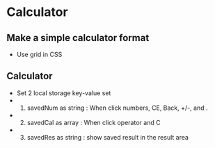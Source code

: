 # Calculator
## Make a simple calculator format
- Use grid in CSS

## Calculator
- Set 2 local storage key-value set
- 1. savedNum as string : When click numbers, CE, Back, +/-, and .
- 2. savedCal as array : When click operator and C 
- 3. savedRes as string : show saved result in the result area
